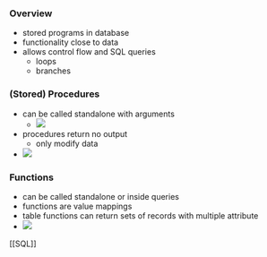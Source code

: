 ### Overview
+ stored programs in database
+ functionality close to data
+ allows control flow and SQL queries
	+ loops
	+ branches

### (Stored) Procedures
+ can be called standalone with arguments
	+ ![](../../z_images/Pasted%20image%2020220412153539.png)
+ procedures return no output
	+ only modify data
+ ![](../../z_images/Pasted%20image%2020220412153618.png)

### Functions
+ can be called standalone or inside queries
+ functions are value mappings
+ table functions can return sets of records with multiple attribute
+ ![](../../z_images/Pasted%20image%2020220412153755.png)

[[SQL]]